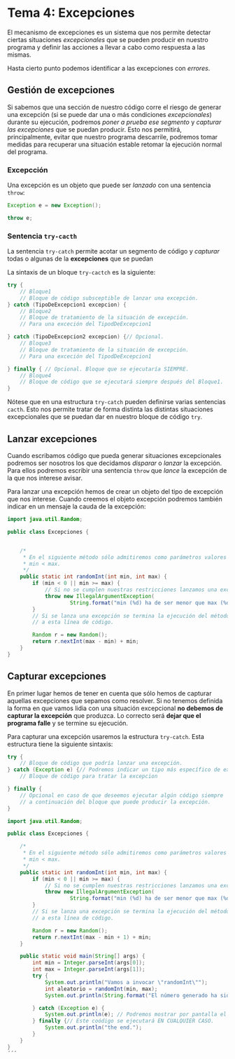 # Tema 4: Excepciones

El mecanismo de excepciones es un sistema que nos permite detectar ciertas situaciones *excepcionales* que se pueden producir en nuestro programa y definir las acciones a llevar a cabo como respuesta a las mismas.

Hasta cierto punto podemos identificar a las excepciones con *errores*.

## Gestión de excepciones

Si sabemos que una sección de nuestro código corre el riesgo de generar una excepción (si se puede dar una o más condiciones *excepcionales*) durante su ejecución, podremos *poner a prueba ese segmento* y *capturar las excepciones* que se puedan producir. Esto nos permitirá, principalmente, evitar que nuestro programa descarrile, podremos tomar medidas para recuperar una situación estable retomar la ejecución normal del programa.

### Excepcción

Una excepción es un objeto que puede ser *lanzado* con una sentencia `throw`:

```java
Exception e = new Exception();

throw e;
```

### Sentencia `try-cacth`

La sentencia `try-catch` permite acotar un segmento de código y *capturar* todas o algunas de la **excepciones** que se puedan 

La sintaxis de un bloque `try-cactch` es la siguiente:

```java
try {
    // Bloque1
    // Bloque de código subsceptible de lanzar una excepción.
} catch (TipoDeExcepcion1 excepcion) {
    // Bloque2
    // Bloque de tratamiento de la situación de excepción.
    // Para una exceción del TipodDeExcepcion1

} catch (TipoDeExcepcion2 excepcion) {// Opcional.
    // Bloque3
    // Bloque de tratamiento de la situación de excepción.
    // Para una exceción del TipodDeExcepcion1

} finally { // Opcional. Bloque que se ejecutaría SIEMPRE.
    // Bloque4
    // Bloque de código que se ejecutará siempre después del Bloque1.
}
```

Nótese que en una estructura `try-catch` pueden definirse varias sentencias `cacth`. Esto nos permite tratar de forma distinta las distintas situaciones excepcionales que se puedan dar en nuestro bloque de código `try`.

## Lanzar excepciones

Cuando escribamos código que pueda generar situaciones excepcionales podremos ser nosotros los que decidamos *disparar* o *lanzar* la excepción. Para ellos podremos escribir una sentencia `throw` que *lance* la excepción de la que nos interese avisar.

Para lanzar una excepción hemos de crear un objeto del tipo de excepción que nos interese. Cuando creemos el objeto excepción podremos también indicar en un mensaje la cauda de la excepción:

```java
import java.util.Random;

public class Excepciones {


    /*
     * En el siguiente método sólo admitiremos como parámetros valores positivos y que cumplan que
     * min < max.
     */
    public static int randomInt(int min, int max) {
        if (min < 0 || min >= max) {
            // Si no se cumplen nuestras restricciones lanzamos una excepción.
            throw new IllegalArgumentException(
                    String.format("min (%d) ha de ser menor que max (%d).", min, max));
        }
        // Si se lanza una excepción se termina la ejecución del método por lo que nunca llegaríamos
        // a esta línea de código.

        Random r = new Random();
        return r.nextInt(max - min) + min;
    }
}
```

## Capturar excepciones

En primer lugar hemos de tener en cuenta que sólo hemos de capturar aquellas excepciones que sepamos como resolver. Si no tenemos definida la forma en que vamos lidia con una situación excepcional **no debemos de capturar la excepción** que produzca. Lo correcto será **dejar que el programa falle** y se termine su ejecución.

Para capturar una excepción usaremos la estructura `try-catch`. Esta estructura tiene la siguiente sintaxis:

```java
try {
    // Bloque de código que podría lanzar una excepción.
} catch (Exception e) {// Podremos indicar un tipo más específico de excepción.
    // Bloque de código para tratar la excepcion

} finally {
    // Opcional en caso de que deseemos ejecutar algún código siempre
    // a continuación del bloque que puede producir la excepción.
}
```

```java
import java.util.Random;

public class Excepciones {

    /*
     * En el siguiente método sólo admitiremos como parámetros valores positivos y que cumplan que
     * min < max.
     */
    public static int randomInt(int min, int max) {
        if (min < 0 || min >= max) {
            // Si no se cumplen nuestras restricciones lanzamos una excepción.
            throw new IllegalArgumentException(
                    String.format("min (%d) ha de ser menor que max (%d).", min, max));
        }
        // Si se lanza una excepción se termina la ejecución del método por lo que nunca llegaríamos
        // a esta línea de código.

        Random r = new Random();
        return r.nextInt(max - min + 1) + min;
    }

    public static void main(String[] args) {
        int min = Integer.parseInt(args[0]);
        int max = Integer.parseInt(args[1]);
        try {
            System.out.println("Vamos a invocar \"randomInt\"");
            int aleatorio = randomInt(min, max);
            System.out.println(String.format("El número generado ha sido %d.", aleatorio));

        } catch (Exception e) {
            System.out.println(e); // Podremos mostrar por pantalla el mensaje de la excepción.
        } finally {// Este coódigo se ejecutará EN CUALQUIER CASO.
            System.out.println("the end.");
        }
    }
}
´´´
